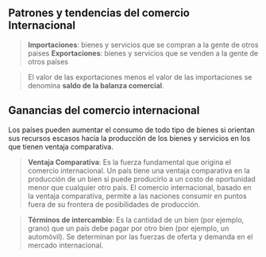 
## Patrones y tendencias del comercio Internacional

> **Importaciones**: bienes y servicios que se compran a la gente de otros paises
> **Exportaciones**:  bienes y servicios que se venden a la gente de otros países

> El valor de las exportaciones menos el valor de las importaciones se denomina **saldo de la balanza comercial**.

## Ganancias del comercio internacional 

Los países pueden aumentar el consumo de todo tipo de bienes si orientan sus recursos
escasos hacia la producción de los bienes y servicios en los que tienen ventaja
comparativa.

> **Ventaja Comparativa**: Es la fuerza fundamental que origina el comercio internacional. Un país tiene una ventaja comparativa en la producción de un bien si puede producirlo a un costo de oportunidad menor que cualquier otro país. El comercio internacional, basado en la ventaja comparativa, permite a las naciones consumir en puntos fuera de su frontera de posibilidades de producción.


> **Términos de intercambio**: Es la cantidad de un bien (por ejemplo, grano) que un país debe pagar por otro bien (por ejemplo, un automóvil). Se determinan por las fuerzas de oferta y demanda en el mercado internacional.


